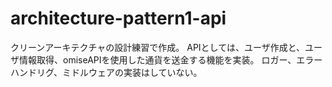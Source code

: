 # architecture-pattern1-api
クリーンアーキテクチャの設計練習で作成。
APIとしては、ユーザ作成と、ユーザ情報取得、omiseAPIを使用した通貨を送金する機能を実装。
ロガー、エラーハンドリグ、ミドルウェアの実装はしていない。
